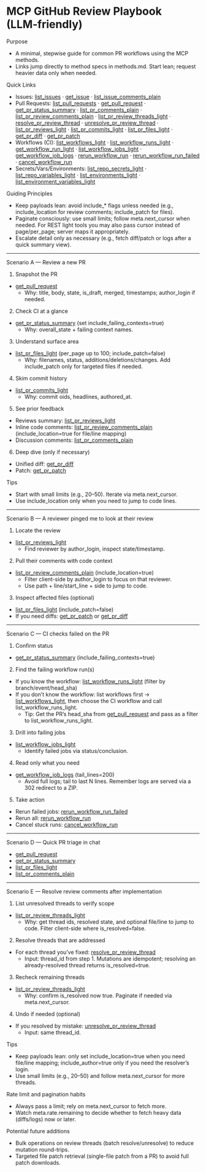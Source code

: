 # MCP GitHub Review Playbook (LLM‑friendly)

Purpose
- A minimal, stepwise guide for common PR workflows using the MCP methods.
- Links jump directly to method specs in methods.md. Start lean; request heavier data only when needed.

Quick Links
- Issues: [list_issues](./methods.md#tool-list_issues) · [get_issue](./methods.md#tool-get_issue) · [list_issue_comments_plain](./methods.md#tool-list_issue_comments_plain)
- Pull Requests: [list_pull_requests](./methods.md#tool-list_pull_requests) · [get_pull_request](./methods.md#tool-get_pull_request) · [get_pr_status_summary](./methods.md#tool-get_pr_status_summary) · [list_pr_comments_plain](./methods.md#tool-list_pr_comments_plain) · [list_pr_review_comments_plain](./methods.md#tool-list_pr_review_comments_plain) · [list_pr_review_threads_light](./methods.md#tool-list_pr_review_threads_light) · [resolve_pr_review_thread](./methods.md#tool-resolve_pr_review_thread) · [unresolve_pr_review_thread](./methods.md#tool-unresolve_pr_review_thread) · [list_pr_reviews_light](./methods.md#tool-list_pr_reviews_light) · [list_pr_commits_light](./methods.md#tool-list_pr_commits_light) · [list_pr_files_light](./methods.md#tool-list_pr_files_light) · [get_pr_diff](./methods.md#tool-get_pr_diff) · [get_pr_patch](./methods.md#tool-get_pr_patch)
- Workflows (CI): [list_workflows_light](./methods.md#tool-list_workflows_light) · [list_workflow_runs_light](./methods.md#tool-list_workflow_runs_light) · [get_workflow_run_light](./methods.md#tool-get_workflow_run_light) · [list_workflow_jobs_light](./methods.md#tool-list_workflow_jobs_light) · [get_workflow_job_logs](./methods.md#tool-get_workflow_job_logs) · [rerun_workflow_run](./methods.md#tool-rerun_workflow_run) · [rerun_workflow_run_failed](./methods.md#tool-rerun_workflow_run_failed) · [cancel_workflow_run](./methods.md#tool-cancel_workflow_run)
- Secrets/Vars/Environments: [list_repo_secrets_light](./methods.md#tool-list_repo_secrets_light) · [list_repo_variables_light](./methods.md#tool-list_repo_variables_light) · [list_environments_light](./methods.md#tool-list_environments_light) · [list_environment_variables_light](./methods.md#tool-list_environment_variables_light)

Guiding Principles
- Keep payloads lean: avoid include_* flags unless needed (e.g., include_location for review comments; include_patch for files).
- Paginate consciously: use small limits; follow meta.next_cursor when needed. For REST light tools you may also pass cursor instead of page/per_page; server maps it appropriately.
- Escalate detail only as necessary (e.g., fetch diff/patch or logs after a quick summary view).

---

Scenario A — Review a new PR
1) Snapshot the PR
- [get_pull_request](./methods.md#tool-get_pull_request)
  - Why: title, body, state, is_draft, merged, timestamps; author_login if needed.

2) Check CI at a glance
- [get_pr_status_summary](./methods.md#tool-get_pr_status_summary) (set include_failing_contexts=true)
  - Why: overall_state + failing context names.

3) Understand surface area
- [list_pr_files_light](./methods.md#tool-list_pr_files_light) (per_page up to 100; include_patch=false)
  - Why: filenames, status, additions/deletions/changes. Add include_patch only for targeted files if needed.

4) Skim commit history
- [list_pr_commits_light](./methods.md#tool-list_pr_commits_light)
  - Why: commit oids, headlines, authored_at.

5) See prior feedback
- Reviews summary: [list_pr_reviews_light](./methods.md#tool-list_pr_reviews_light)
- Inline code comments: [list_pr_review_comments_plain](./methods.md#tool-list_pr_review_comments_plain) (include_location=true for file/line mapping)
- Discussion comments: [list_pr_comments_plain](./methods.md#tool-list_pr_comments_plain)

6) Deep dive (only if necessary)
- Unified diff: [get_pr_diff](./methods.md#tool-get_pr_diff)
- Patch: [get_pr_patch](./methods.md#tool-get_pr_patch)

Tips
- Start with small limits (e.g., 20–50). Iterate via meta.next_cursor.
- Use include_location only when you need to jump to code lines.

---

Scenario B — A reviewer pinged me to look at their review
1) Locate the review
- [list_pr_reviews_light](./methods.md#tool-list_pr_reviews_light)
  - Find reviewer by author_login, inspect state/timestamp.

2) Pull their comments with code context
- [list_pr_review_comments_plain](./methods.md#tool-list_pr_review_comments_plain) (include_location=true)
  - Filter client-side by author_login to focus on that reviewer.
  - Use path + line/start_line + side to jump to code.

3) Inspect affected files (optional)
- [list_pr_files_light](./methods.md#tool-list_pr_files_light) (include_patch=false)
- If you need diffs: [get_pr_patch](./methods.md#tool-get_pr_patch) or [get_pr_diff](./methods.md#tool-get_pr_diff)

---

Scenario C — CI checks failed on the PR
1) Confirm status
- [get_pr_status_summary](./methods.md#tool-get_pr_status_summary) (include_failing_contexts=true)

2) Find the failing workflow run(s)
- If you know the workflow: [list_workflow_runs_light](./methods.md#tool-list_workflow_runs_light) (filter by branch/event/head_sha)
- If you don’t know the workflow: list workflows first → [list_workflows_light](./methods.md#tool-list_workflows_light), then choose the CI workflow and call list_workflow_runs_light.
  - Tip: Get the PR’s head_sha from [get_pull_request](./methods.md#tool-get_pull_request) and pass as a filter to list_workflow_runs_light.

3) Drill into failing jobs
- [list_workflow_jobs_light](./methods.md#tool-list_workflow_jobs_light)
  - Identify failed jobs via status/conclusion.

4) Read only what you need
- [get_workflow_job_logs](./methods.md#tool-get_workflow_job_logs) (tail_lines=200)
  - Avoid full logs; tail to last N lines. Remember logs are served via a 302 redirect to a ZIP.

5) Take action
- Rerun failed jobs: [rerun_workflow_run_failed](./methods.md#tool-rerun_workflow_run_failed)
- Rerun all: [rerun_workflow_run](./methods.md#tool-rerun_workflow_run)
- Cancel stuck runs: [cancel_workflow_run](./methods.md#tool-cancel_workflow_run)

---

Scenario D — Quick PR triage in chat
- [get_pull_request](./methods.md#tool-get_pull_request)
- [get_pr_status_summary](./methods.md#tool-get_pr_status_summary)
- [list_pr_files_light](./methods.md#tool-list_pr_files_light)
- [list_pr_comments_plain](./methods.md#tool-list_pr_comments_plain)

---

Scenario E — Resolve review comments after implementation
1) List unresolved threads to verify scope
- [list_pr_review_threads_light](./methods.md#tool-list_pr_review_threads_light)
  - Why: get thread ids, resolved state, and optional file/line to jump to code. Filter client-side where is_resolved=false.

2) Resolve threads that are addressed
- For each thread you’ve fixed: [resolve_pr_review_thread](./methods.md#tool-resolve_pr_review_thread)
  - Input: thread_id from step 1. Mutations are idempotent; resolving an already-resolved thread returns is_resolved=true.

3) Recheck remaining threads
- [list_pr_review_threads_light](./methods.md#tool-list_pr_review_threads_light)
  - Why: confirm is_resolved now true. Paginate if needed via meta.next_cursor.

4) Undo if needed (optional)
- If you resolved by mistake: [unresolve_pr_review_thread](./methods.md#tool-unresolve_pr_review_thread)
  - Input: same thread_id.

Tips
- Keep payloads lean: only set include_location=true when you need file/line mapping; include_author=true only if you need the resolver’s login.
- Use small limits (e.g., 20–50) and follow meta.next_cursor for more threads.

Rate limit and pagination habits
- Always pass a limit; rely on meta.next_cursor to fetch more.
- Watch meta.rate.remaining to decide whether to fetch heavy data (diffs/logs) now or later.

Potential future additions
- Bulk operations on review threads (batch resolve/unresolve) to reduce mutation round-trips.
- Targeted file patch retrieval (single-file patch from a PR) to avoid full patch downloads.
